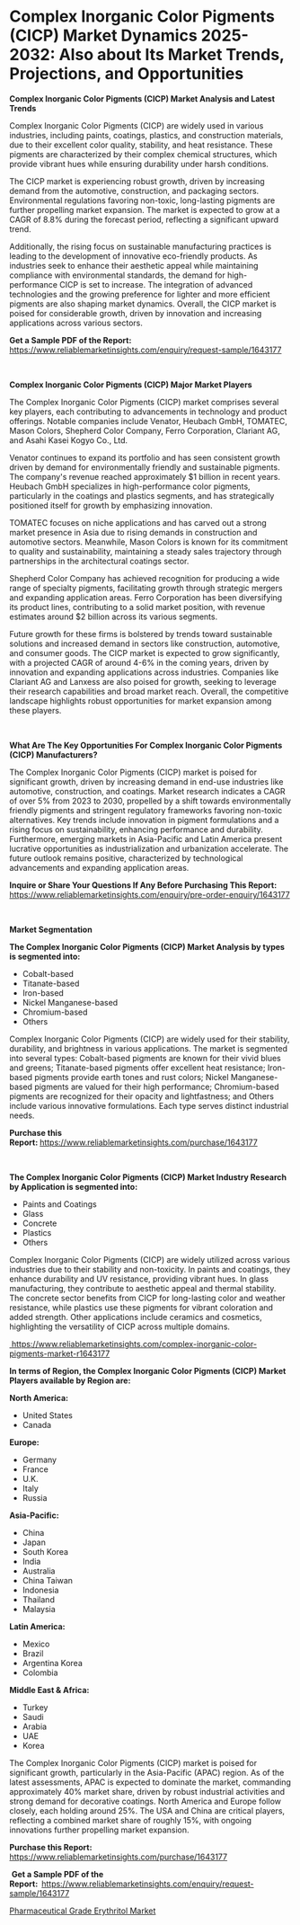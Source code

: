 <p><h1>Complex Inorganic Color Pigments (CICP) Market Dynamics 2025-2032: Also about Its Market Trends, Projections, and Opportunities</h1></p><p><strong>Complex Inorganic Color Pigments (CICP) Market Analysis and Latest Trends</strong></p>
<p><p>Complex Inorganic Color Pigments (CICP) are widely used in various industries, including paints, coatings, plastics, and construction materials, due to their excellent color quality, stability, and heat resistance. These pigments are characterized by their complex chemical structures, which provide vibrant hues while ensuring durability under harsh conditions.</p><p>The CICP market is experiencing robust growth, driven by increasing demand from the automotive, construction, and packaging sectors. Environmental regulations favoring non-toxic, long-lasting pigments are further propelling market expansion. The market is expected to grow at a CAGR of 8.8% during the forecast period, reflecting a significant upward trend.</p><p>Additionally, the rising focus on sustainable manufacturing practices is leading to the development of innovative eco-friendly products. As industries seek to enhance their aesthetic appeal while maintaining compliance with environmental standards, the demand for high-performance CICP is set to increase. The integration of advanced technologies and the growing preference for lighter and more efficient pigments are also shaping market dynamics. Overall, the CICP market is poised for considerable growth, driven by innovation and increasing applications across various sectors.</p></p>
<p><strong>Get a Sample PDF of the Report:&nbsp;</strong> <a href="https://www.reliablemarketinsights.com/enquiry/request-sample/1643177?utm_campaign=2951&utm_medium=2&utm_source=Github&utm_content=ia&utm_term=28032025&utm_id=complex-inorganic-color-pigments-cicp">https://www.reliablemarketinsights.com/enquiry/request-sample/1643177</a></p>
<p>&nbsp;</p>
<p><strong>Complex Inorganic Color Pigments (CICP) Major Market Players</strong></p>
<p><p>The Complex Inorganic Color Pigments (CICP) market comprises several key players, each contributing to advancements in technology and product offerings. Notable companies include Venator, Heubach GmbH, TOMATEC, Mason Colors, Shepherd Color Company, Ferro Corporation, Clariant AG, and Asahi Kasei Kogyo Co., Ltd.</p><p>Venator continues to expand its portfolio and has seen consistent growth driven by demand for environmentally friendly and sustainable pigments. The company's revenue reached approximately $1 billion in recent years. Heubach GmbH specializes in high-performance color pigments, particularly in the coatings and plastics segments, and has strategically positioned itself for growth by emphasizing innovation.</p><p>TOMATEC focuses on niche applications and has carved out a strong market presence in Asia due to rising demands in construction and automotive sectors. Meanwhile, Mason Colors is known for its commitment to quality and sustainability, maintaining a steady sales trajectory through partnerships in the architectural coatings sector.</p><p>Shepherd Color Company has achieved recognition for producing a wide range of specialty pigments, facilitating growth through strategic mergers and expanding application areas. Ferro Corporation has been diversifying its product lines, contributing to a solid market position, with revenue estimates around $2 billion across its various segments.</p><p>Future growth for these firms is bolstered by trends toward sustainable solutions and increased demand in sectors like construction, automotive, and consumer goods. The CICP market is expected to grow significantly, with a projected CAGR of around 4-6% in the coming years, driven by innovation and expanding applications across industries. Companies like Clariant AG and Lanxess are also poised for growth, seeking to leverage their research capabilities and broad market reach. Overall, the competitive landscape highlights robust opportunities for market expansion among these players.</p></p>
<p>&nbsp;</p>
<p><strong>What Are The Key Opportunities For Complex Inorganic Color Pigments (CICP) Manufacturers?</strong></p>
<p><p>The Complex Inorganic Color Pigments (CICP) market is poised for significant growth, driven by increasing demand in end-use industries like automotive, construction, and coatings. Market research indicates a CAGR of over 5% from 2023 to 2030, propelled by a shift towards environmentally friendly pigments and stringent regulatory frameworks favoring non-toxic alternatives. Key trends include innovation in pigment formulations and a rising focus on sustainability, enhancing performance and durability. Furthermore, emerging markets in Asia-Pacific and Latin America present lucrative opportunities as industrialization and urbanization accelerate. The future outlook remains positive, characterized by technological advancements and expanding application areas.</p></p>
<p><strong>Inquire or Share Your Questions If Any Before Purchasing This Report:</strong> <a href="https://www.reliablemarketinsights.com/enquiry/pre-order-enquiry/1643177?utm_campaign=2951&utm_medium=2&utm_source=Github&utm_content=ia&utm_term=28032025&utm_id=complex-inorganic-color-pigments-cicp">https://www.reliablemarketinsights.com/enquiry/pre-order-enquiry/1643177</a></p>
<p>&nbsp;</p>
<p><strong>Market Segmentation</strong></p>
<p><strong>The Complex Inorganic Color Pigments (CICP) Market Analysis by types is segmented into:</strong></p>
<p><ul><li>Cobalt-based</li><li>Titanate-based</li><li>Iron-based</li><li>Nickel Manganese-based</li><li>Chromium-based</li><li>Others</li></ul></p>
<p><p>Complex Inorganic Color Pigments (CICP) are widely used for their stability, durability, and brightness in various applications. The market is segmented into several types: Cobalt-based pigments are known for their vivid blues and greens; Titanate-based pigments offer excellent heat resistance; Iron-based pigments provide earth tones and rust colors; Nickel Manganese-based pigments are valued for their high performance; Chromium-based pigments are recognized for their opacity and lightfastness; and Others include various innovative formulations. Each type serves distinct industrial needs.</p></p>
<p><strong>Purchase this Report:&nbsp;</strong><a href="https://www.reliablemarketinsights.com/purchase/1643177?utm_campaign=2951&utm_medium=2&utm_source=Github&utm_content=ia&utm_term=28032025&utm_id=complex-inorganic-color-pigments-cicp">https://www.reliablemarketinsights.com/purchase/1643177</a></p>
<p>&nbsp;</p>
<p><strong>The Complex Inorganic Color Pigments (CICP) Market Industry Research by Application is segmented into:</strong></p>
<p><ul><li>Paints and Coatings</li><li>Glass</li><li>Concrete</li><li>Plastics</li><li>Others</li></ul></p>
<p><p>Complex Inorganic Color Pigments (CICP) are widely utilized across various industries due to their stability and non-toxicity. In paints and coatings, they enhance durability and UV resistance, providing vibrant hues. In glass manufacturing, they contribute to aesthetic appeal and thermal stability. The concrete sector benefits from CICP for long-lasting color and weather resistance, while plastics use these pigments for vibrant coloration and added strength. Other applications include ceramics and cosmetics, highlighting the versatility of CICP across multiple domains.</p></p>
<p><a href="https://www.reliablemarketinsights.com/complex-inorganic-color-pigments-market-r1643177?utm_campaign=2951&utm_medium=2&utm_source=Github&utm_content=ia&utm_term=28032025&utm_id=complex-inorganic-color-pigments-cicp">&nbsp;https://www.reliablemarketinsights.com/complex-inorganic-color-pigments-market-r1643177</a></p>
<p><strong>In terms of Region, the Complex Inorganic Color Pigments (CICP) Market Players available by Region are:</strong></p>
<p>
    <p> <strong> North America: </strong>
        <ul>
            <li>United States</li>
            <li>Canada</li>
        </ul>
        </p> 
    <p> <strong> Europe: </strong>
        <ul>
            <li>Germany</li>
            <li>France</li>
            <li>U.K.</li>
            <li>Italy</li>
            <li>Russia</li>
        </ul>
        </p> 
    <p> <strong> Asia-Pacific: </strong>
        <ul>
            <li>China</li>
            <li>Japan</li>
            <li>South Korea</li>
            <li>India</li>
            <li>Australia</li>
            <li>China Taiwan</li>
            <li>Indonesia</li>
            <li>Thailand</li>
            <li>Malaysia</li>
        </ul>
        </p> 
    <p> <strong> Latin America: </strong>
        <ul>
            <li>Mexico</li>
            <li>Brazil</li>
            <li>Argentina Korea</li>
            <li>Colombia</li>
        </ul>
        </p> 
    <p> <strong> Middle East & Africa: </strong>
        <ul>
            <li>Turkey</li>
            <li>Saudi</li>
            <li>Arabia</li>
            <li>UAE</li>
            <li>Korea</li>
        </ul>
    </p>
    </p>
<p><p>The Complex Inorganic Color Pigments (CICP) market is poised for significant growth, particularly in the Asia-Pacific (APAC) region. As of the latest assessments, APAC is expected to dominate the market, commanding approximately 40% market share, driven by robust industrial activities and strong demand for decorative coatings. North America and Europe follow closely, each holding around 25%. The USA and China are critical players, reflecting a combined market share of roughly 15%, with ongoing innovations further propelling market expansion.</p></p>
<p><strong>Purchase this Report: </strong><a href="https://www.reliablemarketinsights.com/purchase/1643177?utm_campaign=2951&utm_medium=2&utm_source=Github&utm_content=ia&utm_term=28032025&utm_id=complex-inorganic-color-pigments-cicp">https://www.reliablemarketinsights.com/purchase/1643177</a></p>
<p>&nbsp;<strong>Get a Sample PDF of the Report:&nbsp;&nbsp;</strong><a href="https://www.reliablemarketinsights.com/enquiry/request-sample/1643177?utm_campaign=2951&utm_medium=2&utm_source=Github&utm_content=ia&utm_term=28032025&utm_id=complex-inorganic-color-pigments-cicp">https://www.reliablemarketinsights.com/enquiry/request-sample/1643177</a></p>
<p><strong></strong></p>
<p><p><a href="https://github.com/hannajuana198484/Market-Research-Report-List-1/blob/main/pharmaceutical-grade-erythritol-market.md?utm_campaign=2951&utm_medium=2&utm_source=Github&utm_content=ia&utm_term=28032025&utm_id=complex-inorganic-color-pigments-cicp">Pharmaceutical Grade Erythritol Market</a></p></p>